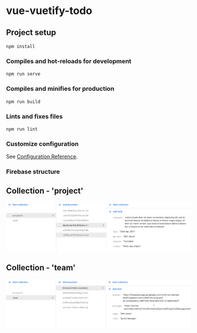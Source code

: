 # vue-vuetify-todo

## Project setup
```
npm install
```

### Compiles and hot-reloads for development
```
npm run serve
```

### Compiles and minifies for production
```
npm run build
```

### Lints and fixes files
```
npm run lint
```

### Customize configuration
See [Configuration Reference](https://cli.vuejs.org/config/).

### Firebase structure
## Collection - 'project'
<img src="https://github.com/neiljaviya/vue-vuetify-dashboard/blob/39dc5e4c812a050993492c5f28622912d7c2f663/Firebase%20Collections/project-collection.png" alt="project collection">

## Collection - 'team'
<img src="https://github.com/neiljaviya/vue-vuetify-dashboard/blob/69f3eee636ca4cdd9e3ecd6d1649098f1a6f0ab1/Firebase%20Collections/team-collection.png" alt="team collection">
